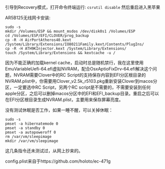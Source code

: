 引导到Recovery模式，打开命令终端运行: ```csrutil disable```
然后重启进入黑苹果

AR5B125无线网卡安装: 
```
sudo -s
mkdir /Volumes/ESP && mount_msdos /dev/disk0s1 /Volumes/ESP
cd /Volumes/ESP/EFI/CLOVER/prog_backup
cp -R -H AirPortAtheros40.kext /System/Library/Extensions/IO80211Family.kext/Contents/PlugIns/
cp -R -H ATH9KInjector.kext /System/Library/Extensions/
touch /System/Library/Extensions && kextcache -u /
```

因为不能正确的加载kernel cache，启动时总是随机禁行，我在这里使用EmuVariableUefi-64.efi虚拟NVRAM，配合OsxAptioFixDrv-64.efi解决这个问题，NVRAM需要Clover中的RC Script的支持保存内容到EFI分区根目录的NVRAM.plist中，你需要用Clover_v2.5k_r5103.pkg重新安装Clover到macos分区，一定要选中RC Script，另两个RC script是不需要的，不需要安装到任何apple分区，之后可以删掉macos分区中的EFI和EFI_backup目录。重启之后可以在EFI分区根目录生成NVRAM.plist，主要用来保存屏幕亮度。

没有测试休眠是否工作，如果一睡不醒，可以关掉休眠：
```
sudo -s
pmset -a hibernatemode 0
pmset -a standby 0
pmset -a autopoweroff 0
rm /var/vm/sleepimage
mkdir /var/vm/sleepimage
```
这几条指令还未测试过，从网上抄来的。

config.plist来自于https://github.com/holoto/ec-471g
